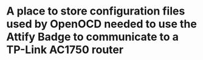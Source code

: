 # A place to store configuration files used by OpenOCD needed to use the Attify Badge to communicate to a TP-Link AC1750 router

